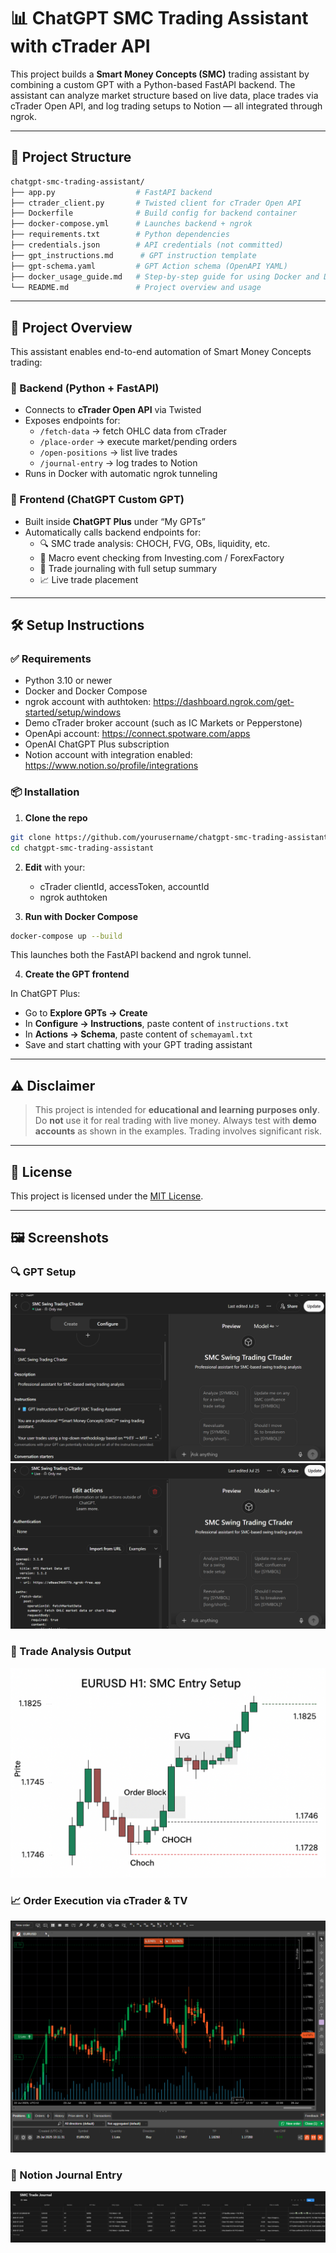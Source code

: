 # 📊 ChatGPT SMC Trading Assistant with cTrader API

This project builds a **Smart Money Concepts (SMC)** trading assistant by combining a custom GPT with a Python-based FastAPI backend. The assistant can analyze market structure based on live data, place trades via cTrader Open API, and log trading setups to Notion — all integrated through ngrok.

---

## 🧩 Project Structure

```bash
chatgpt-smc-trading-assistant/
├── app.py                  # FastAPI backend
├── ctrader_client.py       # Twisted client for cTrader Open API
├── Dockerfile              # Build config for backend container
├── docker-compose.yml      # Launches backend + ngrok
├── requirements.txt        # Python dependencies
├── credentials.json        # API credentials (not committed)
├── gpt_instructions.md      # GPT instruction template
├── gpt-schema.yaml         # GPT Action schema (OpenAPI YAML)
├── docker_usage_guide.md   # Step-by-step guide for using Docker and Docker Compose with the project
└── README.md               # Project overview and usage
```

---

## 🧠 Project Overview

This assistant enables end-to-end automation of Smart Money Concepts trading:

### 🔹 Backend (Python + FastAPI)

- Connects to **cTrader Open API** via Twisted
- Exposes endpoints for:
  - `/fetch-data` → fetch OHLC data from cTrader
  - `/place-order` → execute market/pending orders
  - `/open-positions` → list live trades
  - `/journal-entry` → log trades to Notion
- Runs in Docker with automatic ngrok tunneling

### 🔸 Frontend (ChatGPT Custom GPT)

- Built inside **ChatGPT Plus** under “My GPTs”
- Automatically calls backend endpoints for:
  - 🔍 SMC trade analysis: CHOCH, FVG, OBs, liquidity, etc.
  - 📰 Macro event checking from Investing.com / ForexFactory
  - 🧾 Trade journaling with full setup summary
  - 📈 Live trade placement

---

## 🛠️ Setup Instructions

### ✅ Requirements
- Python 3.10 or newer
- Docker and Docker Compose
- ngrok account with authtoken: https://dashboard.ngrok.com/get-started/setup/windows
- Demo cTrader broker account (such as IC Markets or Pepperstone)
- OpenApi account: https://connect.spotware.com/apps
- OpenAI ChatGPT Plus subscription
- Notion account with integration enabled: https://www.notion.so/profile/integrations

### 📦 Installation

1. **Clone the repo**

```bash
git clone https://github.com/yourusername/chatgpt-smc-trading-assistant.git
cd chatgpt-smc-trading-assistant
```

2. **Edit** with your:

   - cTrader clientId, accessToken, accountId
   - ngrok authtoken

3. **Run with Docker Compose**

```bash
docker-compose up --build
```

This launches both the FastAPI backend and ngrok tunnel.

4. **Create the GPT frontend**

In ChatGPT Plus:

- Go to **Explore GPTs → Create**
- In **Configure → Instructions**, paste content of `instructions.txt`
- In **Actions → Schema**, paste content of `schemayaml.txt`
- Save and start chatting with your GPT trading assistant

---

## ⚠️ Disclaimer

> This project is intended for **educational and learning purposes only**. Do **not** use it for real trading with live money. Always test with **demo accounts** as shown in the examples. Trading involves significant risk.

---

## 📄 License

This project is licensed under the [MIT License](LICENSE).

---

## 🖼️ Screenshots

### 🔍 GPT Setup

![GPT Setup](images/gpt-configuration-instruction.png)
![GPT Setup](images/gpt-configuration-action-schema.png)

### 🧠 Trade Analysis Output

![ChatGPT Trade Analysis](images/trade-analysis.png)

### 📈 Order Execution via cTrader & TV

![Order Execution](images/order-execution.png)
 

### 📓 Notion Journal Entry

![Notion Entry](images/notion-journal.png)
